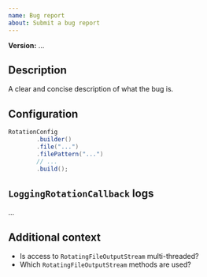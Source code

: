 ```yaml
---
name: Bug report
about: Submit a bug report
---
```


**Version:** ...

## Description
A clear and concise description of what the bug is.

## Configuration
```java
RotationConfig
        .builder()
        .file("...")
        .filePattern("...")
        // ...
        .build();
```

## `LoggingRotationCallback` logs
...

## Additional context
- Is access to `RotatingFileOutputStream` multi-threaded?
- Which `RotatingFileOutputStream` methods are used?
